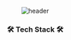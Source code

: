 <div align=center>

![header](https://capsule-render.vercel.app/api?type=Venom&color=auto&height=300&section=header&text=Yujin%20Kim&fontSize=90&animation=fadeIn)

<h3>🛠 Tech Stack 🛠</h3>


</div>
